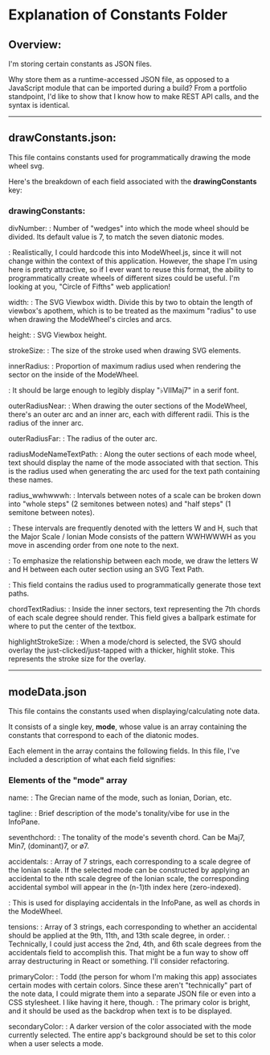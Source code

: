 ﻿# Explanation of Constants Folder

## Overview:
I'm storing certain constants as JSON files. 

Why store them as a runtime-accessed JSON file, as opposed to a JavaScript module that can be imported during a build? 
From a portfolio standpoint, I'd like to show that I know how to make REST API calls, and the syntax is identical.

--- 
## drawConstants.json:
This file contains constants used for programmatically drawing the mode wheel svg.

Here's the breakdown of each field associated with the **drawingConstants** key:

### drawingConstants:
divNumber:
 :  Number of "wedges" into which the mode wheel should be divided. Its default value is 7, to match the seven diatonic modes.

 :  Realistically, I could hardcode this into ModeWheel.js, since it will not change within the context of this application. However, the shape I'm using here is pretty attractive, so if I ever want to reuse this format, the ability to programmatically create wheels of different sizes could be useful. I'm looking at you, "Circle of Fifths" web application!


width:
 :  The SVG Viewbox width. Divide this by two to obtain the length of viewbox's apothem, which is to be treated as the maximum "radius" to use when drawing the ModeWheel's circles and arcs.


height:
 :  SVG Viewbox height.

strokeSize:
 :  The size of the stroke used when drawing SVG elements.

innerRadius:
 :  Proportion of maximum radius used when rendering the sector on the inside of the ModeWheel. 

 :  It should be large enough to legibly display "♭VIIMaj7" in a serif font.

outerRadiusNear:
 :  When drawing the outer sections of the ModeWheel, there's an outer arc and an inner arc, each with different radii. This is the radius of the inner arc.
  
outerRadiusFar:
 :  The radius of the outer arc.

 radiusModeNameTextPath:
  :  Along the outer sections of each mode wheel, text should display the name of the mode associated with that section. This is the radius used when generating the arc used for the text path containing these names.

radius_wwhwwwh:
 :  Intervals between notes of a scale can be broken down into "whole steps" (2 semitones between notes) and "half steps" (1 semitone between notes).

 :  These intervals are frequently denoted with the letters W and H, such that the Major Scale / Ionian Mode consists of the pattern WWHWWWH as you move in ascending order from one note to the next. 

 :  To emphasize the relationship between each mode, we draw the letters W and H between each outer section using an SVG Text Path.

 :  This field contains the radius used to programmatically generate those text paths.
    
   
chordTextRadius:
 :  Inside the inner sectors, text representing the  7th chords of each scale degree should render. This field gives a ballpark estimate for where to put the center of the textbox.


highlightStrokeSize:
 :  When a mode/chord is selected, the SVG should overlay the just-clicked/just-tapped with a thicker, highlit stoke. This represents the stroke size for the overlay.

  ---
  ## modeData.json 
  This file contains the constants used when displaying/calculating note data.

  It consists of a single key, **mode**, whose value is an array containing the constants that correspond to each of the diatonic modes.

  Each element in the array contains the following fields. In this file, I've included a description of what each field signifies:

  ### Elements of the "mode" array

  name:
   :  The Grecian name of the mode, such as Ionian, Dorian, etc.

  tagline:
   :  Brief description of the mode's tonality/vibe for use in the InfoPane.

  seventhchord:
   :  The tonality of the mode's seventh chord. Can be Maj7, Min7, (dominant)7, or ø7.
   
  accidentals:
  :  Array of 7 strings, each corresponding to a scale degree of the Ionian scale. If the selected mode can be constructed by applying an accidental to the nth scale degree of the Ionian scale, the corresponding accidental symbol will appear in the (n-1)th index here (zero-indexed).

  :  This is used for displaying accidentals in the InfoPane, as well as chords in the ModeWheel.

  tensions:
  : Array of 3 strings, each corresponding to whether an accidental should be applied at the 9th, 11th, and 13th scale degree, in order. 
  : Technically, I could just access the 2nd, 4th, and 6th scale degrees from the accidentals field to accomplish this. That might be a fun way to show off array destructuring in React or something. I'll consider refactoring.

  primaryColor:
  : Todd (the person for whom I'm making this app) associates certain modes with certain colors. Since these aren't "technically" part of the note data, I could migrate them into a separate JSON file or even into a CSS stylesheet. I like having it here, though.
  : The primary color is bright, and it should be used as the backdrop when text is to be displayed.

  secondaryColor:
  :  A darker version of the color associated with the mode currently selected. The entire app's background should be set to this color when a user selects a mode.